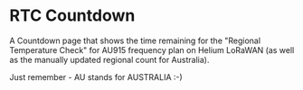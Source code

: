 # RTC Countdown

A Countdown page that shows the time remaining for the "Regional Temperature Check" for AU915 frequency plan on Helium LoRaWAN (as well as the manually updated regional count for Australia).

Just remember - AU stands for AUSTRALIA :-)
